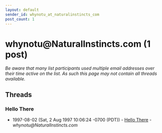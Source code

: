 ```yaml
---
layout: default
sender_id: whynotu_at_naturalinstincts_com
post_count: 1
---
```


# whynotu<span>@</span>NaturalInstincts.com (1 post)

_Be aware that many list participants used multiple email addresses over their time active on the list. As such this page may not contain all threads available._

## Threads

### Hello There
+ 1997-08-02 (Sat, 2 Aug 1997 10:06:24 -0700 (PDT)) - [Hello There](/archive/1997/08/48d2ca1842c9ddc04e1f1e80cf73061d1beb27ea36dd8afc2c47467c94882dae) - _whynotu@NaturalInstincts.com_

